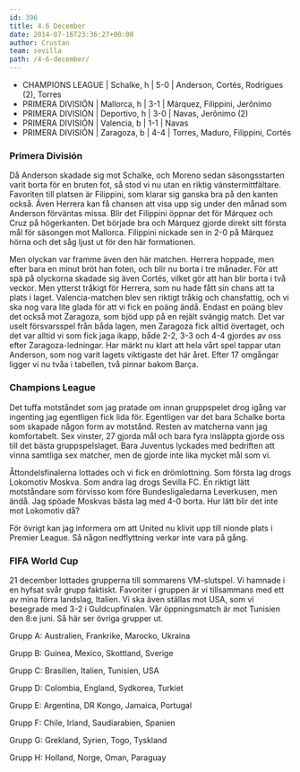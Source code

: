 ```yaml
---
id: 396
title: 4.6 December
date: 2014-07-16T23:36:27+00:00
author: Crustan
team: sevilla
path: /4-6-december/
---
```


- CHAMPIONS LEAGUE | Schalke, h | 5-0 | Anderson, Cortés, Rodrigues (2), Torres
- PRIMERA DIVISIÓN | Mallorca, h | 3-1 | Márquez, Filippini, Jerônimo
- PRIMERA DIVISIÓN | Deportivo, h | 3-0 | Navas, Jerônimo (2)
- PRIMERA DIVISIÓN | Valencia, b | 1-1 | Navas
- PRIMERA DIVISIÓN | Zaragoza, b | 4-4 | Torres, Maduro, Filippini, Cortés

### Primera División

Då Anderson skadade sig mot Schalke, och Moreno sedan säsongsstarten varit borta för en bruten fot, så stod vi nu utan en riktig vänstermittfältare. Favoriten till platsen är Filippini, som klarar sig ganska bra på den kanten också. Även Herrera kan få chansen att visa upp sig under den månad som Anderson förväntas missa. Blir det Filippini öppnar det för Márquez och Cruz på högerkanten. Det började bra och Márquez gjorde direkt sitt första mål för säsongen mot Mallorca. Filippini nickade sen in 2-0 på Márquez hörna och det såg ljust ut för den här formationen.

Men olyckan var framme även den här matchen. Herrera hoppade, men efter bara en minut bröt han foten, och blir nu borta i tre månader. För att spä på olyckorna skadade sig även Cortés, vilket gör att han blir borta i två veckor. Men ytterst tråkigt för Herrera, som nu hade fått sin chans att ta plats i laget. Valencia-matchen blev sen riktigt tråkig och chansfattig, och vi ska nog vara lite glada för att vi fick en poäng ändå. Endast en poäng blev det också mot Zaragoza, som bjöd upp på en rejält svängig match. Det var uselt försvarsspel från båda lagen, men Zaragoza fick alltid övertaget, och det var alltid vi som fick jaga ikapp, både 2-2, 3-3 och 4-4 gjordes av oss efter Zaragoza-ledningar. Har märkt nu klart att hela vårt spel tappar utan Anderson, som nog varit lagets viktigaste det här året. Efter 17 omgångar ligger vi nu tvåa i tabellen, två pinnar bakom Barça.

### Champions League

Det tuffa motståndet som jag pratade om innan gruppspelet drog igång var ingenting jag egentligen fick lida för. Egentligen var det bara Schalke borta som skapade någon form av motstånd. Resten av matcherna vann jag komfortabelt. Sex vinster, 27 gjorda mål och bara fyra insläppta gjorde oss till det bästa gruppspelslaget. Bara Juventus lyckades med bedriften att vinna samtliga sex matcher, men de gjorde inte lika mycket mål som vi.

Åttondelsfinalerna lottades och vi fick en drömlottning. Som första lag drogs Lokomotiv Moskva. Som andra lag drogs Sevilla FC. En riktigt lätt motståndare som förvisso kom före Bundesligaledarna Leverkusen, men ändå. Jag spöade Moskvas bästa lag med 4-0 borta. Hur lätt blir det inte mot Lokomotiv då?

För övrigt kan jag informera om att United nu klivit upp till nionde plats i Premier League. Så någon nedflyttning verkar inte vara på gång.

### FIFA World Cup

21 december lottades grupperna till sommarens VM-slutspel. Vi hamnade i en hyfsat svår grupp faktiskt. Favoriter i gruppen är vi tillsammans med ett av mina förra landslag, Italien. Vi ska även ställas mot USA, som vi besegrade med 3-2 i Guldcupfinalen. Vår öppningsmatch är mot Tunisien den 8:e juni. Så här ser övriga grupper ut.

Grupp A: Australien, Frankrike, Marocko, Ukraina

Grupp B: Guinea, Mexico, Skottland, Sverige

Grupp C: Brasilien, Italien, Tunisien, USA

Grupp D: Colombia, England, Sydkorea, Turkiet

Grupp E: Argentina, DR Kongo, Jamaica, Portugal

Grupp F: Chile, Irland, Saudiarabien, Spanien

Grupp G: Grekland, Syrien, Togo, Tyskland

Grupp H: Holland, Norge, Oman, Paraguay
